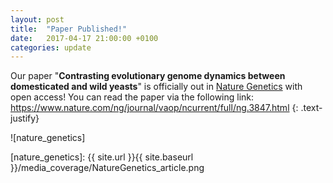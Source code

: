 ```yaml
---
layout: post
title:  "Paper Published!"
date:   2017-04-17 21:00:00 +0100
categories: update
---
```


Our paper "**Contrasting evolutionary genome dynamics between domesticated and wild yeasts**" is officially out in [Nature Genetics](https://www.nature.com/ng/index.html) with open access! You can read the paper via the following link:
<https://www.nature.com/ng/journal/vaop/ncurrent/full/ng.3847.html>
{: .text-justify}


![nature_genetics]

[nature_genetics]: {{ site.url }}{{ site.baseurl }}/media_coverage/NatureGenetics_article.png
